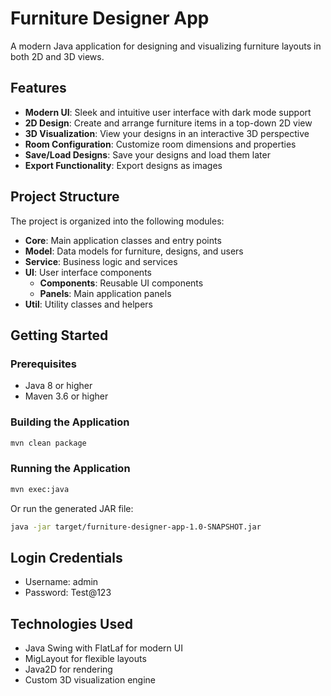# Furniture Designer App

A modern Java application for designing and visualizing furniture layouts in both 2D and 3D views.

## Features

- **Modern UI**: Sleek and intuitive user interface with dark mode support
- **2D Design**: Create and arrange furniture items in a top-down 2D view
- **3D Visualization**: View your designs in an interactive 3D perspective
- **Room Configuration**: Customize room dimensions and properties
- **Save/Load Designs**: Save your designs and load them later
- **Export Functionality**: Export designs as images

## Project Structure

The project is organized into the following modules:

- **Core**: Main application classes and entry points
- **Model**: Data models for furniture, designs, and users
- **Service**: Business logic and services
- **UI**: User interface components
  - **Components**: Reusable UI components
  - **Panels**: Main application panels
- **Util**: Utility classes and helpers

## Getting Started

### Prerequisites

- Java 8 or higher
- Maven 3.6 or higher

### Building the Application

```bash
mvn clean package
```

### Running the Application

```bash
mvn exec:java
```

Or run the generated JAR file:

```bash
java -jar target/furniture-designer-app-1.0-SNAPSHOT.jar
```

## Login Credentials

- Username: admin
- Password: Test@123

## Technologies Used

- Java Swing with FlatLaf for modern UI
- MigLayout for flexible layouts
- Java2D for rendering
- Custom 3D visualization engine
